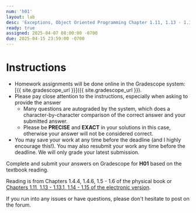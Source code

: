 ```yaml
---
num: 'h01'
layout: lab
desc: 'Exceptions, Object Oriented Programming Chapter 1.11, 1.13 - 1.13.1, 1.14 - 1.15'
ready: true
assigned: 2025-04-07 08:00:00 -0700
due: 2025-04-15 23:59:00 -0700
---
```


# Instructions

- Homework assignments will be done online in the Gradescope system: [{{ site.gradescope_url }}]({{ site.gradescope_url }}).
- Please pay close attention to the instructions, especially when asking to provide the answer
  - Many questions are autograded by the system, which does a character-by-character comparison of the correct answer and your submitted answer.
  - Please be **PRECISE** and **EXACT** in your solutions in this case, otherwise your answer will not be considered correct.
- You may save your work at any time before the deadline (and I highly encourage this!). You may also resubmit your work any time before the deadline. We will only grade your latest submission.

Complete and submit your answers on Gradescope for **H01** based on the textbook reading.

Reading is from Chapters 1.4.4, 1.4.6, 1.5 - 1.6 of the physical book or [Chapters 1.11, 1.13 - 1.13.1, 1.14 - 1.15 of the electronic version](https://runestone.academy/ns/books/published/pythonds/index.html).

If you run into any issues or have questions, please don't hesitate to post on the forum.
